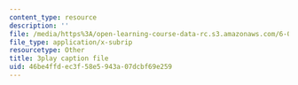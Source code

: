 ```yaml
---
content_type: resource
description: ''
file: /media/https%3A/open-learning-course-data-rc.s3.amazonaws.com/6-034-artificial-intelligence-fall-2010/46be4ffdec3f58e5943a07dcbf69e259_JMrFgnqSS0w.vtt
file_type: application/x-subrip
resourcetype: Other
title: 3play caption file
uid: 46be4ffd-ec3f-58e5-943a-07dcbf69e259
---
```

